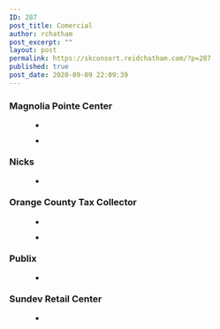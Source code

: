 ```yaml
---
ID: 287
post_title: Comercial
author: rchatham
post_excerpt: ""
layout: post
permalink: https://skconsort.reidchatham.com/?p=287
published: true
post_date: 2020-09-09 22:09:39
---
```

<!-- wp:heading {"level":3} -->
<h3>Magnolia Pointe Center</h3>
<!-- /wp:heading -->

<!-- wp:gallery {"ids":[324,325]} -->
<figure class="wp-block-gallery columns-2 is-cropped"><ul class="blocks-gallery-grid"><li class="blocks-gallery-item"><figure><img src="https://skconsort.reidchatham.com/wp-content/uploads/2020/09/Magnolia-Pointe-Center-Clermont-Florida-3-1024x867.jpg" alt="" data-id="324" data-link="https://skconsort.reidchatham.com/?attachment_id=324" class="wp-image-324"/></figure></li><li class="blocks-gallery-item"><figure><img src="https://skconsort.reidchatham.com/wp-content/uploads/2020/09/Magnolia-Pointe-Clermont-1024x401.png" alt="" data-id="325" data-full-url="https://skconsort.reidchatham.com/wp-content/uploads/2020/09/Magnolia-Pointe-Clermont.png" data-link="https://skconsort.reidchatham.com/?attachment_id=325" class="wp-image-325"/></figure></li></ul></figure>
<!-- /wp:gallery -->

<!-- wp:heading {"level":3} -->
<h3>Nicks</h3>
<!-- /wp:heading -->

<!-- wp:gallery {"ids":[293]} -->
<figure class="wp-block-gallery columns-1 is-cropped"><ul class="blocks-gallery-grid"><li class="blocks-gallery-item"><figure><img src="https://skconsort.reidchatham.com/wp-content/uploads/2020/09/Nick_39_s.jpg" alt="" data-id="293" data-full-url="https://skconsort.reidchatham.com/wp-content/uploads/2020/09/Nick_39_s.jpg" data-link="https://skconsort.reidchatham.com/?attachment_id=293" class="wp-image-293"/></figure></li></ul></figure>
<!-- /wp:gallery -->

<!-- wp:heading {"level":3} -->
<h3>Orange County Tax Collector</h3>
<!-- /wp:heading -->

<!-- wp:gallery {"ids":[294,295]} -->
<figure class="wp-block-gallery columns-2 is-cropped"><ul class="blocks-gallery-grid"><li class="blocks-gallery-item"><figure><img src="https://skconsort.reidchatham.com/wp-content/uploads/2020/09/OC-Tax-Collectors-office-1024x683.jpg" alt="" data-id="294" data-full-url="https://skconsort.reidchatham.com/wp-content/uploads/2020/09/OC-Tax-Collectors-office-scaled.jpg" data-link="https://skconsort.reidchatham.com/?attachment_id=294" class="wp-image-294"/></figure></li><li class="blocks-gallery-item"><figure><img src="https://skconsort.reidchatham.com/wp-content/uploads/2020/09/Orange-COunty-Tax-Collector-1024x767.jpg" alt="" data-id="295" data-full-url="https://skconsort.reidchatham.com/wp-content/uploads/2020/09/Orange-COunty-Tax-Collector-scaled.jpg" data-link="https://skconsort.reidchatham.com/?attachment_id=295" class="wp-image-295"/></figure></li></ul></figure>
<!-- /wp:gallery -->

<!-- wp:heading {"level":3} -->
<h3>Publix</h3>
<!-- /wp:heading -->

<!-- wp:gallery {"ids":[296]} -->
<figure class="wp-block-gallery columns-1 is-cropped"><ul class="blocks-gallery-grid"><li class="blocks-gallery-item"><figure><img src="https://skconsort.reidchatham.com/wp-content/uploads/2020/09/Publix-Clermont-Florida-1024x687.jpg" alt="" data-id="296" data-full-url="https://skconsort.reidchatham.com/wp-content/uploads/2020/09/Publix-Clermont-Florida.jpg" data-link="https://skconsort.reidchatham.com/?attachment_id=296" class="wp-image-296"/></figure></li></ul></figure>
<!-- /wp:gallery -->

<!-- wp:heading {"level":3} -->
<h3>Sundev Retail Center</h3>
<!-- /wp:heading -->

<!-- wp:gallery {"ids":[297]} -->
<figure class="wp-block-gallery columns-1 is-cropped"><ul class="blocks-gallery-grid"><li class="blocks-gallery-item"><figure><img src="https://skconsort.reidchatham.com/wp-content/uploads/2020/09/Sundev-Retail-Center-Clermont-Florida-1024x654.jpg" alt="" data-id="297" data-full-url="https://skconsort.reidchatham.com/wp-content/uploads/2020/09/Sundev-Retail-Center-Clermont-Florida.jpg" data-link="https://skconsort.reidchatham.com/?attachment_id=297" class="wp-image-297"/></figure></li></ul></figure>
<!-- /wp:gallery -->